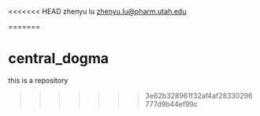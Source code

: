 <<<<<<< HEAD
zhenyu lu
zhenyu.lu@pharm.utah.edu

=======
# central_dogma
this is a repository
>>>>>>> 3e62b328961f32af4af28330296777d9b44ef99c
